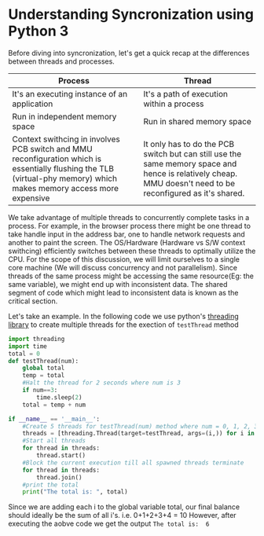 # Understanding Syncronization using Python 3
Before diving into syncronization, let's get a quick recap at the differences between threads and processes. 

| Process | Thread |
| ------ | ------ |
| It's an executing instance of an application | It's a path of execution within a process |
| Run in independent memory space | Run in shared memory space |
| Context swithcing in involves PCB switch and MMU reconfiguration which is essentially flushing the TLB (virtual-phy memory) which makes memory access more expensive | It only has to do the PCB switch but can still use the same memory space and hence is relatively cheap. MMU doesn't need to be reconfigured as it's shared.|

We take advantage of multiple threads to concurrently complete tasks in a process. For example, in the browser process there might be one thread to take handle input in the address bar, one to handle network requests and another to paint the screen. The OS/Hardware (Hardware vs S/W context swithcing) efficiently switches between these threads to optimally utilize the CPU. For the scope of this discussion, we will limit ourselves to a single core machine (We will discuss concurrency and not parallelism).
Since threads of the same process might be accessing the same resource(Eg: the same variable), we might end up with inconsistent data. The shared segment of code which  might lead to inconsistent data is known as the critical section.

Let's take an example.
In the following code we use python's [threading library](https://docs.python.org/3/library/threading.html) to create multiple threads for the exection of `testThread` method
```python
import threading 
import time
total = 0
def testThread(num):
	global total
	temp = total
	#Halt the thread for 2 seconds where num is 3
	if num==3:
		time.sleep(2)
	total = temp + num

if __name__ == '__main__':
	#Create 5 threads for testThread(num) method where num = 0, 1, 2, 3, 4
	threads = [threading.Thread(target=testThread, args=(i,)) for i in range(5)]
	#Start all threads
	for thread in threads:
		thread.start()
	#Block the current execution till all spawned threads terminate
	for thread in threads:
		thread.join()
	#print the total
	print("The total is: ", total)
```
Since we are adding each i to the global variable total, our final balance should ideally be the sum of all i's. i.e. 0+1+2+3+4 = 10
However, after executing the aobve code we get the output `The total is:  6`

